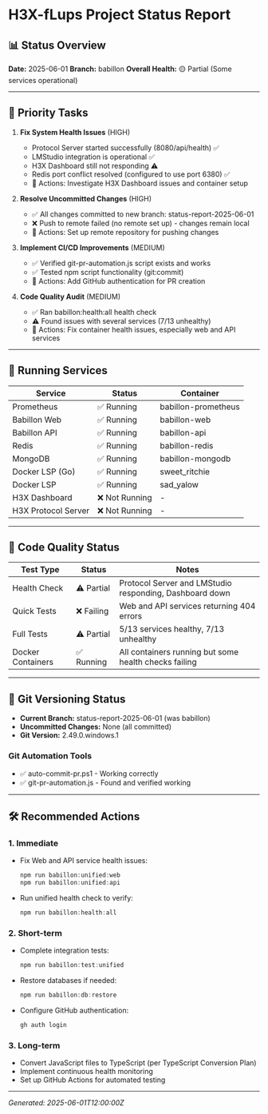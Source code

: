 # H3X-fLups Project Status Report

## 📊 Status Overview
**Date:** 2025-06-01
**Branch:** babillon
**Overall Health:** 🟡 Partial (Some services operational)

---

## 🚨 Priority Tasks

1. **Fix System Health Issues** (HIGH)
   - Protocol Server started successfully (8080/api/health) ✅
   - LMStudio integration is operational ✅
   - H3X Dashboard still not responding ⚠️
   - Redis port conflict resolved (configured to use port 6380) ✅
   - 🔄 Actions: Investigate H3X Dashboard issues and container setup

2. **Resolve Uncommitted Changes** (HIGH)
   - ✅ All changes committed to new branch: status-report-2025-06-01
   - ❌ Push to remote failed (no remote set up) - changes remain local
   - 🔄 Actions: Set up remote repository for pushing changes

3. **Implement CI/CD Improvements** (MEDIUM)
   - ✅ Verified git-pr-automation.js script exists and works
   - ✅ Tested npm script functionality (git:commit)
   - 🔄 Actions: Add GitHub authentication for PR creation

4. **Code Quality Audit** (MEDIUM)
   - ✅ Ran babillon:health:all health check
   - ⚠️ Found issues with several services (7/13 unhealthy)
   - 🔄 Actions: Fix container health issues, especially web and API services

---

## 🔄 Running Services

| Service | Status | Container |
|---------|--------|-----------|
| Prometheus | ✅ Running | babillon-prometheus |
| Babillon Web | ✅ Running | babillon-web |
| Babillon API | ✅ Running | babillon-api |
| Redis | ✅ Running | babillon-redis |
| MongoDB | ✅ Running | babillon-mongodb |
| Docker LSP (Go) | ✅ Running | sweet_ritchie |
| Docker LSP | ✅ Running | sad_yalow |
| H3X Dashboard | ❌ Not Running | - |
| H3X Protocol Server | ❌ Not Running | - |

---

## 🧹 Code Quality Status

| Test Type | Status | Notes |
|-----------|--------|-------|
| Health Check | ⚠️ Partial | Protocol Server and LMStudio responding, Dashboard down |
| Quick Tests | ❌ Failing | Web and API services returning 404 errors |
| Full Tests | ⚠️ Partial | 5/13 services healthy, 7/13 unhealthy |
| Docker Containers | ✅ Running | All containers running but some health checks failing |

---

## 📝 Git Versioning Status

- **Current Branch:** status-report-2025-06-01 (was babillon)
- **Uncommitted Changes:** None (all committed)
- **Git Version:** 2.49.0.windows.1

### Git Automation Tools

- ✅ auto-commit-pr.ps1 - Working correctly
- ✅ git-pr-automation.js - Found and verified working

---

## 🛠️ Recommended Actions

### 1. Immediate

- Fix Web and API service health issues:

  ```powershell
  npm run babillon:unified:web
  npm run babillon:unified:api
  ```

- Run unified health check to verify:

  ```powershell
  npm run babillon:health:all
  ```

### 2. Short-term

- Complete integration tests:

  ```powershell
  npm run babillon:test:unified
  ```

- Restore databases if needed:

  ```powershell
  npm run babillon:db:restore
  ```

- Configure GitHub authentication:

  ```powershell
  gh auth login
  ```

### 3. Long-term

- Convert JavaScript files to TypeScript (per TypeScript Conversion Plan)
- Implement continuous health monitoring
- Set up GitHub Actions for automated testing

---

_Generated: 2025-06-01T12:00:00Z_
